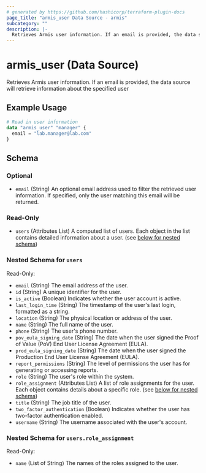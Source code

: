 ```yaml
---
# generated by https://github.com/hashicorp/terraform-plugin-docs
page_title: "armis_user Data Source - armis"
subcategory: ""
description: |-
  Retrieves Armis user information. If an email is provided, the data source will retrieve information about the specified user
---
```


# armis_user (Data Source)

Retrieves Armis user information. If an email is provided, the data source will retrieve information about the specified user

## Example Usage

```terraform
# Read in user information
data "armis_user" "manager" {
  email = "lab.manager@lab.com"
}
```

<!-- schema generated by tfplugindocs -->
## Schema

### Optional

- `email` (String) An optional email address used to filter the retrieved user information. If specified, only the user matching this email will be returned.

### Read-Only

- `users` (Attributes List) A computed list of users. Each object in the list contains detailed information about a user. (see [below for nested schema](#nestedatt--users))

<a id="nestedatt--users"></a>
### Nested Schema for `users`

Read-Only:

- `email` (String) The email address of the user.
- `id` (String) A unique identifier for the user.
- `is_active` (Boolean) Indicates whether the user account is active.
- `last_login_time` (String) The timestamp of the user's last login, formatted as a string.
- `location` (String) The physical location or address of the user.
- `name` (String) The full name of the user.
- `phone` (String) The user's phone number.
- `pov_eula_signing_date` (String) The date when the user signed the Proof of Value (PoV) End User License Agreement (EULA).
- `prod_eula_signing_date` (String) The date when the user signed the Production End User License Agreement (EULA).
- `report_permissions` (String) The level of permissions the user has for generating or accessing reports.
- `role` (String) The user's role within the system.
- `role_assignment` (Attributes List) A list of role assignments for the user. Each object contains details about a specific role. (see [below for nested schema](#nestedatt--users--role_assignment))
- `title` (String) The job title of the user.
- `two_factor_authentication` (Boolean) Indicates whether the user has two-factor authentication enabled.
- `username` (String) The username associated with the user's account.

<a id="nestedatt--users--role_assignment"></a>
### Nested Schema for `users.role_assignment`

Read-Only:

- `name` (List of String) The names of the roles assigned to the user.
